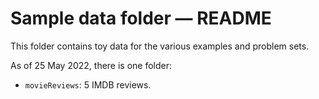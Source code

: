 # Sample data folder — README

This folder contains toy data for the various examples and problem sets.

As of 25 May 2022, there is one folder:

- `movieReviews`: 5 IMDB reviews.